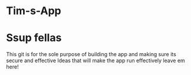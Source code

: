 # Tim-s-App
# Ssup fellas

This git is for the sole purpose of building the app and making sure its secure and effective
Ideas that will make the app run effectively leave em here!
